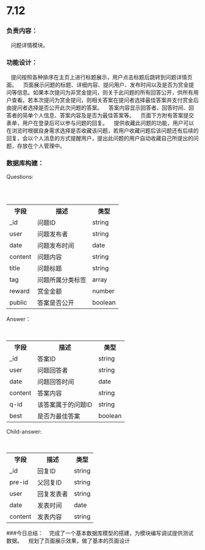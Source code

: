 # 7.12

### 负责内容：
    
    问题详情模块。
    
### 功能设计：
    
    提问按照各种排序在主页上进行标题展示，用户点击标题后跳转到问题详情页面。
    页面展示问题的标题、详细内容、提问用户、发布时间以及是否为赏金提问等信息。如果本次提问为非赏金提问，则关于此问题的所有回答公开，供所有用户查看。若本次提问为赏金提问，则相关答案在提问者选择最佳答案并支付赏金后由提问者选择是否公开此次问题的答案。
    答案内容显示回答者、回答时间、回答者的简单个人信息、答案内容及是否为最佳答案等。
    页面下方附有答案提交表单，用户在登录后可以参与问题的回复。
    提供收藏此问题的功能，用户可以在浏览时根据自身需求选择是否收藏该问题，若用户收藏问题后该问题还有后续的回复，会以个人消息的方式提醒用户，提出此问题的用户自动收藏自己所提出的问题，存放在个人管理中。
    
### 数据库构建：
Questions:
  <table>
        <tr>
            <th>字段</th>
            <th>描述</th>
            <th>类型</th>
        </tr>
        <tr>
            <td>_id</td>
            <td>问题ID</td>
            <td>string</td>
        </tr>
        <tr>
            <td>user</td>
            <td>问题发布者</td>
            <td>string</td>
        </tr>
        <tr>
            <td>date</td>
            <td>问题发布时间</td>
            <td>date</td>
        </tr>
        <tr>
            <td>content</td>
            <td>问题内容</td>
            <td>string</td>
        </tr>
        <tr>
            <td>title</td>
            <td>问题标题</td>
            <td>string</td>
        </tr>
        <tr>
            <td>tag</td>
            <td>问题所属分类标签</td>
            <td>array</td>
        </tr>
        <tr>
            <td>reward</td>
            <td>赏金金额</td>
            <td>number</td>
        </tr>
        <tr>
            <td>public</td>
            <td>答案是否公开</td>
            <td>boolean</td>
        </tr>
    </table>

Answer：
<table>
        <tr>
            <th>字段</th>
            <th>描述</th>
            <th>类型</th>
        </tr>
        <tr>
            <td>_id</td>
            <td>答案ID</td>
            <td>string</td>
        </tr>
        <tr>
            <td>user</td>
            <td>问题回答者</td>
            <td>string</td>
        </tr>
        <tr>
            <td>date</td>
            <td>问题回答时间</td>
            <td>date</td>
        </tr>
        <tr>
            <td>content</td>
            <td>答案内容</td>
            <td>string</td>
        </tr>
        <tr>
            <td>q-id</td>
            <td>该答案属于的问题ID</td>
            <td>string</td>
        </tr>
        <tr>
            <td>best</td>
            <td>是否为最佳答案</td>
            <td>boolean</td>
        </tr>
    </table>

Child-answer:
<table>
        <tr>
            <th>字段</th>
            <th>描述</th>
            <th>类型</th>
        </tr>
        <tr>
            <td>_id</td>
            <td>回复ID</td>
            <td>string</td>
        </tr>
        <tr>
            <td>pre-id</td>
            <td>父回复ID</td>
            <td>string</td>
        </tr>
        <tr>
            <td>user</td>
            <td>回复发表者</td>
            <td>string</td>
        </tr>
        <tr>
            <td>date</td>
            <td>发表时间</td>
            <td>date</td>
        </tr>
        <tr>
            <td>content</td>
            <td>发表内容</td>
            <td>string</td>
        </tr>
    </table>
    
###今日总结：
    完成了一个基本数据库模型的搭建，为模块编写调试提供测试数据。
    规划了页面展示效果，做了基本的页面设计
